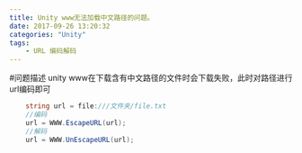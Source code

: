 ```yaml
---
title: Unity www无法加载中文路径的问题。
date: 2017-09-26 13:20:32
categories: "Unity"
tags:
    - URL 编码解码
---
```

#问题描述
unity www在下载含有中文路径的文件时会下载失败，此时对路径进行url编码即可
```c#
    string url = file:///文件夹/file.txt
    //编码
    url = WWW.EscapeURL(url);
    //解码
    url = WWW.UnEscapeURL(url);
```
